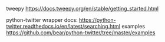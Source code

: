 tweepy
https://docs.tweepy.org/en/stable/getting_started.html

python-twitter wrapper docs:
https://python-twitter.readthedocs.io/en/latest/searching.html
examples
https://github.com/bear/python-twitter/tree/master/examples